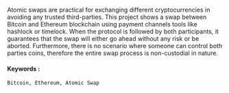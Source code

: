 Atomic swaps are practical for exchanging different cryptocurrencies in avoiding any trusted third-parties. This project shows a swap between Bitcoin and Ethereum blockchain using payment channels tools like hashlock or timelock. When the protocol is followed by both participants, it guarantees that the swap will either go ahead without any risk or be aborted. Furthermore, there is no scenario where someone can control both parties coins, therefore the entire swap process is non-custodial in nature.


#### Keywords :
`Bitcoin, Ethereum, Atomic Swap`